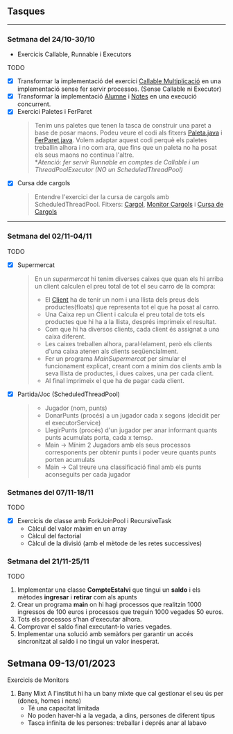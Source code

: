 ## Tasques
<hr>

### Setmana del 24/10-30/10
- Exercicis Callable, Runnable i Executors

TODO

- [X] Transformar la implementació del exercici [Callable Multiplicació](src/a1/Multiplicacio.java) en una implementació sense fer servir processos. (Sense Callable ni Executor)
- [X] Transformar la implementació [Alumne](src/a1/Alumne.java) i [Notes](src/a1/Notes.java) en una execució concurrent.
- [x] Exercici Paletes i FerParet  
  > Tenim uns paletes que tenen la tasca de construir una paret a base de posar maons.
  > Podeu veure el codi als fitxers [Paleta.java](src/a1/Paleta.java) i [FerParet.java](src/a1/FerParet.java).
  > Volem adaptar aquest codi perquè els paletes treballin alhora i no com ara, que fins que un paleta no ha posat els seus maons no continua l'altre.  
  > *_Atenció: fer servir Runnable en comptes de Callable i un ThreadPoolExecutor (NO un ScheduledThreadPool)_
- [x] Cursa dde cargols  
  > Entendre l'exercici der la cursa de cargols amb ScheduledThreadPool.
  > Fitxers: [Cargol](src/a1/Cargol.java), [Monitor Cargols](src/a1/MonitorCargols.java) i [Cursa de Cargols](src/a1/CursaCargols.java)

<hr>

### Setmana del 02/11-04/11

TODO  

- [x]  Supermercat
   > En un *supermercat* hi tenim diverses caixes que quan els hi arriba un client calculen el preu total de tot el seu
   > carro de la compra:
   > - El [Client](src/a1/Client.java) ha de tenir un nom i una llista dels preus dels productes(floats) que representa tot el que ha posat al carro.  
   > - Una Caixa rep un Client i calcula el preu total de tots els productes que hi ha a la llista, després imprimeix el
  resultat.
   > - Com que hi ha diversos clients, cada client és assignat a una caixa diferent. 
   > - Les caixes treballen alhora,  paral·lelament, però els clients d'una caixa atenen als clients seqüencialment.
   > - Fer un programa *MainSupermercat* per simular el funcionament explicat, creant com a mínim dos clients amb la seva
  llista de productes, i dues caixes, una per cada client.
   > - Al final imprimeix el que ha de pagar cada client.

- [x]  Partida/Joc (ScheduledThreadPool)
   > - Jugador (nom, punts)
   > - DonarPunts (procés) a un jugador cada x segons (decidit per el executorService)
   > - LlegirPunts (procés) d'un jugador per anar informant quants punts acumulats porta, cada x temsp.
   > - Main -> Mínim 2 Jugadors amb els seus processos corresponents per obtenir punts i poder veure quants punts porten acumulats
   > - Main -> Cal treure una classificació final amb els punts aconseguits per cada jugador  

### Setmanes del 07/11-18/11

TODO
-  [x] Exercicis de classe amb ForkJoinPool i RecursiveTask
  - Càlcul del valor màxim en un array
  - Càlcul del factorial
  - Càlcul de la divisió (amb el mètode de les retes successives)  

### Setmana del 21/11-25/11

TODO
  1. Implementar una classe **CompteEstalvi** que tingui un **saldo** i els mètodes **ingresar** i **retirar** com als apunts 
  2. Crear un programa **main** on hi hagi processos que realitzin 1000 ingressos de 100 euros i processos que treguin 1000 vegades 50 euros.
  3. Tots els processos s'han d'executar alhora.
  4. Comprovar el saldo final executant-lo varies vegades.
  5. Implementar una solució amb semàfors per garantir un accés sincronitzat al saldo i no tingui un valor inesperat.  

## Setmana 09-13/01/2023
Exercicis de Monitors  

1. Bany Mixt
   A l'institut hi ha un bany mixte que cal gestionar el seu ús per (dones, homes i nens)
    - Té una capacitat limitada
    - No poden haver-hi a la vegada, a dins, persones de diferent tipus
    - Tasca infinita de les persones: treballar i deprés anar al labavo

